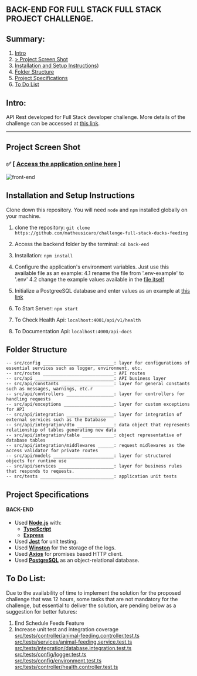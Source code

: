 ## BACK-END FOR FULL STACK FULL STACK PROJECT CHALLENGE.

## Summary:

1. [Intro](#intro)
2. [> Project Screen Shot](#project-screen-shot)
3. [Installation and Setup Instructions](#installation-and-setup-instructions))
4. [Folder Structure](#folder-structure)
5. [Project Specifications](#project-specifications)
6. [To Do List](#to-do-list)

## Intro:

API Rest developed for Full Stack developer challenge.
More details of the challenge can be accessed at [this link](https://github.com/matheusicaro/challenge-full-stack-ducks-feeding#challenge).

---

## Project Screen Shot

### :white_check_mark: [ [Access the application online here](https://challenge-ducks-feeding-srv.herokuapp.com/api-docs/) ] 

![front-end](https://github.com/matheusicaro/challenge-full-stack-ducks-feeding/blob/master/data/back-end.gif)

## Installation and Setup Instructions

Clone down this repository. You will need `node` and `npm` installed globally on your machine.

1. clone the repository: `git clone https://github.com/matheusicaro/challenge-full-stack-ducks-feeding`
2. Access the backend folder by the terminal: `cd back-end`
3. Installation: `npm install`
4. Configure the application's environment variables. Just use this available file as an example:
   4.1 rename the file from '.env-example' to '.env'
   4.2 change the example values available in the [file itself](https://github.com/matheusicaro/challenge-full-stack-ducks-feeding/blob/master/back-end/.env-cloud)

5. Initialize a PostgreeSQL database and enter values as an example at [this link](https://github.com/matheusicaro/challenge-full-stack-ducks-feeding/blob/master/queries-and-table-initialization)
6. To Start Server: `npm start`
7. To Check Health Api: `localhost:4001/api/v1/health`
8. To Documentation Api: `localhost:4000/api-docs`

## Folder Structure

```
-- src/config ___________________________: layer for configurations of essential services such as logger, environment, etc.
-- src/routes ___________________________: API routes
-- src/api ______________________________: API business layer
-- src/api/constants ____________________: layer for general constants such as messages, warnings, etc.r
-- src/api/controllers __________________: layer for controllers for handling requests
-- src/api/exceptions ___________________: layer for custom exceptions for API
-- src/api/integration __________________: layer for integration of external services such as the Database
-- src/api/integration/dto ______________: data object that represents relationship of tables generating new data
-- src/api/integration/table ____________: object representative of database tables
-- src/api/integration/middlewares ______: request midlewares as the access validator for private routes
-- src/api/models _______________________: layer for structured objects for runtime use
-- src/api/services _____________________: layer for business rules that responds to requests.
-- src/tests ____________________________: application unit tests
```

## Project Specifications

#### BACK-END

- Used **[Node.js](https://nodejs.org/en/)** with:
  - **[TypeScript](https://www.typescriptlang.org/)**
  - **[Express](https://expressjs.com/)**
- Used **[Jest](https://jestjs.io/)** for unit testing.
- Used **[Winston](https://typicode.github.io/husky/#/)** for the storage of the logs.
- Used **[Axios](https://axios-http.com/)** for promises based HTTP client.
- Used **[PostgreSQL](https://www.postgresql.org/)** as an object-relational database.
## To Do List:

Due to the availability of time to implement the solution for the proposed challenge that was 12 hours, some tasks that are not mandatory for the challenge, but essential to deliver the solution, are pending below as a suggestion for better futures:

1. End Schedule Feeds Feature
2. Increase unit test and integration coverage
   <br> [src/tests/controller/animal-feeding.controller.test.ts](https://github.com/matheusicaro/challenge-full-stack-ducks-feeding/blob/master/back-end/src/tests/controller/animal-feeding.controller.test.ts)
   <br> [src/tests/services/animal-feeding.service.test.ts](https://github.com/matheusicaro/challenge-full-stack-ducks-feeding/blob/master/back-end/src/tests/services/animal-feeding.service.test.ts)
   <br> [src/tests/integration/database.integration.test.ts](https://github.com/matheusicaro/challenge-full-stack-ducks-feeding/blob/master/back-end/src/tests/integration/database.integration.test.ts)
   <br> [src/tests/config/logger.test.ts](https://github.com/matheusicaro/challenge-full-stack-ducks-feeding/blob/master/back-end/src/tests/config/logger.test.ts)
   <br> [src/tests/config/environment.test.ts](https://github.com/matheusicaro/challenge-full-stack-ducks-feeding/blob/master/back-end/src/tests/config/environment.test.ts)
   <br> [src/tests/controller/health.controller.test.ts](https://github.com/matheusicaro/challenge-full-stack-ducks-feeding/blob/master/back-end/src/tests/controller/health.controller.test.ts)
